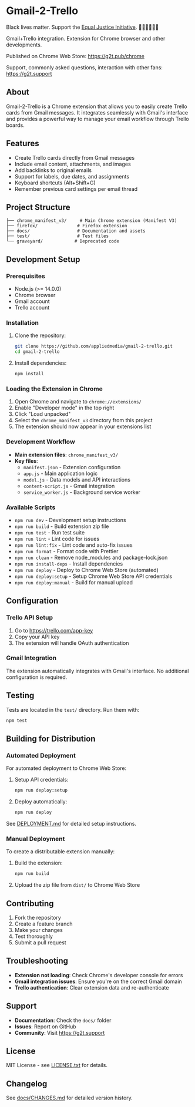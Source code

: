 # Gmail-2-Trello

Black lives matter. Support the [Equal Justice Initiative](<https://eji.org/about>). ✊🏽✊🏾✊🏿

Gmail+Trello integration. Extension for Chrome browser and other developments.

Published on Chrome Web Store: https://g2t.pub/chrome

Support, commonly asked questions, interaction with other fans: https://g2t.support

## About

Gmail-2-Trello is a Chrome extension that allows you to easily create Trello cards from Gmail messages. It integrates seamlessly with Gmail's interface and provides a powerful way to manage your email workflow through Trello boards.

## Features

- Create Trello cards directly from Gmail messages
- Include email content, attachments, and images
- Add backlinks to original emails
- Support for labels, due dates, and assignments
- Keyboard shortcuts (Alt+Shift+G)
- Remember previous card settings per email thread

## Project Structure

```
├── chrome_manifest_v3/     # Main Chrome extension (Manifest V3)
├── firefox/               # Firefox extension
├── docs/                  # Documentation and assets
├── test/                  # Test files
└── graveyard/            # Deprecated code
```

## Development Setup

### Prerequisites

- Node.js (>= 14.0.0)
- Chrome browser
- Gmail account
- Trello account

### Installation

1. Clone the repository:

   ```zsh
   git clone https://github.com/appliedmedia/gmail-2-trello.git
   cd gmail-2-trello
   ```

2. Install dependencies:
   ```zsh
   npm install
   ```

### Loading the Extension in Chrome

1. Open Chrome and navigate to `chrome://extensions/`
2. Enable "Developer mode" in the top right
3. Click "Load unpacked"
4. Select the `chrome_manifest_v3` directory from this project
5. The extension should now appear in your extensions list

### Development Workflow

- **Main extension files**: `chrome_manifest_v3/`
- **Key files**:
  - `manifest.json` - Extension configuration
  - `app.js` - Main application logic
  - `model.js` - Data models and API interactions
  - `content-script.js` - Gmail integration
  - `service_worker.js` - Background service worker

### Available Scripts

- `npm run dev` - Development setup instructions
- `npm run build` - Build extension zip file
- `npm run test` - Run test suite
- `npm run lint` - Lint code for issues
- `npm run lint:fix` - Lint code and auto-fix issues
- `npm run format` - Format code with Prettier
- `npm run clean` - Remove node_modules and package-lock.json
- `npm run install-deps` - Install dependencies
- `npm run deploy` - Deploy to Chrome Web Store (automated)
- `npm run deploy:setup` - Setup Chrome Web Store API credentials
- `npm run deploy:manual` - Build for manual upload

## Configuration

### Trello API Setup

1. Go to https://trello.com/app-key
2. Copy your API key
3. The extension will handle OAuth authentication

### Gmail Integration

The extension automatically integrates with Gmail's interface. No additional configuration is required.

## Testing

Tests are located in the `test/` directory. Run them with:

```zsh
npm test
```

## Building for Distribution

### Automated Deployment

For automated deployment to Chrome Web Store:

1. Setup API credentials:

   ```zsh
   npm run deploy:setup
   ```

2. Deploy automatically:
   ```zsh
   npm run deploy
   ```

See [DEPLOYMENT.md](<DEPLOYMENT.md>) for detailed setup instructions.

### Manual Deployment

To create a distributable extension manually:

1. Build the extension:

   ```zsh
   npm run build
   ```

2. Upload the zip file from `dist/` to Chrome Web Store

## Contributing

1. Fork the repository
2. Create a feature branch
3. Make your changes
4. Test thoroughly
5. Submit a pull request

## Troubleshooting

- **Extension not loading**: Check Chrome's developer console for errors
- **Gmail integration issues**: Ensure you're on the correct Gmail domain
- **Trello authentication**: Clear extension data and re-authenticate

## Support

- **Documentation**: Check the `docs/` folder
- **Issues**: Report on GitHub
- **Community**: Visit https://g2t.support

## License

MIT License - see [LICENSE.txt](<LICENSE.txt>) for details.

## Changelog

See [docs/CHANGES.md](<docs/CHANGES.md>) for detailed version history.
